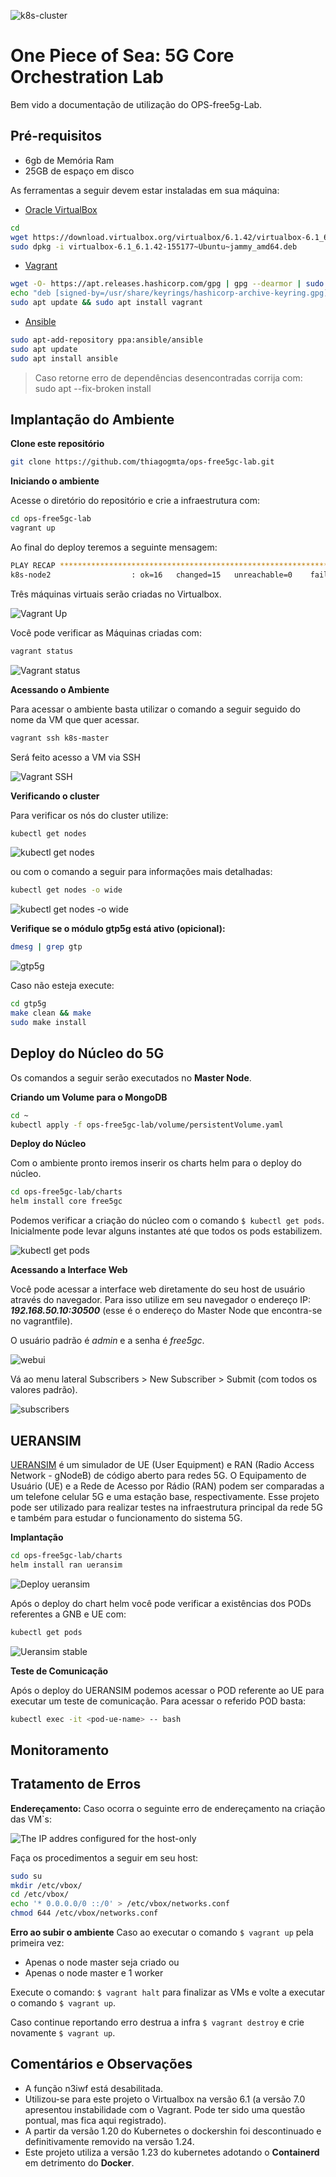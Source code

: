 ![k8s-cluster](/img/cluster.png)

# One Piece of Sea: 5G Core Orchestration Lab

Bem vido a documentação de utilização do OPS-free5g-Lab.

## Pré-requisitos

- 6gb de Memória Ram
- 25GB de espaço em disco

As ferramentas a seguir devem estar instaladas em sua máquina:

- [Oracle VirtualBox](https://www.virtualbox.org/wiki/Downloads)
```bash
cd
wget https://download.virtualbox.org/virtualbox/6.1.42/virtualbox-6.1_6.1.42-155177~Ubuntu~jammy_amd64.deb
sudo dpkg -i virtualbox-6.1_6.1.42-155177~Ubuntu~jammy_amd64.deb
```

- [Vagrant](https://developer.hashicorp.com/vagrant/downloads)
```bash
wget -O- https://apt.releases.hashicorp.com/gpg | gpg --dearmor | sudo tee /usr/share/keyrings/hashicorp-archive-keyring.gpg
echo "deb [signed-by=/usr/share/keyrings/hashicorp-archive-keyring.gpg] https://apt.releases.hashicorp.com $(lsb_release -cs) main" | sudo tee /etc/apt/sources.list.d/hashicorp.list
sudo apt update && sudo apt install vagrant
```

- [Ansible](https://docs.ansible.com/ansible/latest/installation_guide/installation_distros.html)
```bash
sudo apt-add-repository ppa:ansible/ansible
sudo apt update
sudo apt install ansible
```

> Caso retorne erro de dependências desencontradas corrija com: 
> sudo apt --fix-broken install

## Implantação do Ambiente

**Clone este repositório**
```bash
git clone https://github.com/thiagogmta/ops-free5gc-lab.git
```

**Iniciando o ambiente**

Acesse o diretório do repositório e crie a infraestrutura com:

```bash
cd ops-free5gc-lab
vagrant up
```

Ao final do deploy teremos a seguinte mensagem:

```bash
PLAY RECAP *********************************************************************
k8s-node2                  : ok=16   changed=15   unreachable=0    failed=0    skipped=0    rescued=0    ignored=0 
```

Três máquinas virtuais serão criadas no Virtualbox.

![Vagrant Up](/img/vagrant.png)

Você pode verificar as Máquinas criadas com:

```bash
vagrant status
```

![Vagrant status](/img/vagrantstatus.png)

**Acessando o Ambiente**

Para acessar o ambiente basta utilizar o comando a seguir seguido do nome da VM que quer acessar.

```bash
vagrant ssh k8s-master
```

Será feito acesso a VM via SSH

![Vagrant SSH](/img/sshmaster.png)

**Verificando o cluster**

Para verificar os nós do cluster utilize:

```bash
kubectl get nodes
```

![kubectl get nodes](/img/getnodes.png)

ou com o comando a seguir para informações mais detalhadas:

```bash
kubectl get nodes -o wide
```
![kubectl get nodes -o wide](/img/nodes-o-wide.png)

**Verifique se o módulo gtp5g está ativo (opicional):**
```bash
dmesg | grep gtp
```

![gtp5g](/img/gtp5g.png)

Caso não esteja execute:
```bash
cd gtp5g
make clean && make
sudo make install
```

## Deploy do Núcleo do 5G

Os comandos a seguir serão executados no **Master Node**. 

**Criando um Volume para o MongoDB**

```bash
cd ~
kubectl apply -f ops-free5gc-lab/volume/persistentVolume.yaml
```

<!-- 
**Criando um Storage Class**

Utilizaremos um deploy da Rancher para facilitar o processo:

```bash
kubectl apply -f https://raw.githubusercontent.com/rancher/local-path-provisioner/v0.0.23/deploy/local-path-storage.yaml
```

**Definindo o StorageClass como default**

```bash
kubectl patch storageclass local-path -p '{"metadata": {"annotations":{"storageclass.kubernetes.io/is-default-class":"true"}}}'
```
--->

**Deploy do Núcleo**

Com o ambiente pronto iremos inserir os charts helm para o deploy do núcleo.

```bash
cd ops-free5gc-lab/charts
helm install core free5gc
```

Podemos verificar a criação do núcleo com o comando `$ kubectl get pods`. Inicialmente pode levar alguns instantes até que todos os pods estabilizem.

![kubectl get pods](/img/getpods.png)

**Acessando a Interface Web**

Você pode acessar a interface web diretamente do seu host de usuário através do navegador. Para isso utilize em seu navegador o endereço IP: ***192.168.50.10:30500*** (esse é o endereço do Master Node que encontra-se no vagrantfile).

O usuário padrão é *admin* e a senha é *free5gc*.

![webui](/img/webui.png)

Vá ao menu lateral Subscribers > New Subscriber > Submit (com todos os valores padrão).

![subscribers](/img/subscribers.png)

## UERANSIM

[UERANSIM](https://github.com/aligungr/UERANSIM) é um simulador de UE (User Equipment) e RAN (Radio Access Network - gNodeB) de código aberto para redes 5G. O Equipamento de Usuário (UE) e a Rede de Acesso por Rádio (RAN) podem ser comparadas a um telefone celular 5G e uma estação base, respectivamente. Esse projeto pode ser utilizado para realizar testes na infraestrutura principal da rede 5G e também para estudar o funcionamento do sistema 5G.

**Implantação**

```bash
cd ops-free5gc-lab/charts
helm install ran ueransim
```

![Deploy ueransim](/img/ueransim.png)

Após o deploy do chart helm você pode verificar a existências dos PODs referentes a GNB e UE com:

```bash
kubectl get pods
```

![Ueransim stable](/img/ueransim2.png)

**Teste de Comunicação**

Após o deploy do UERANSIM podemos acessar o POD referente ao UE para executar um teste de comunicação. Para acessar o referido POD basta:

```bash
kubectl exec -it <pod-ue-name> -- bash
```

<!--
## My5G RANTester

[My5G RANTester](https://github.com/my5G/my5G-RANTester) é uma ferramenta para emular planos de controle e dados do UE (equipamento de usuário) e gNB (estação base 5G). 

**Implantação**

```bash
cd ops-free5gc-lab/charts
helm install ran rantester
```

Verifique o estado do com:

```bash
kubectl get pods
```

![rantester](/img/rantester.png)

**Executando o RANTester**

Após o deploy e estabilização do rantester podemos acessar o contêiner em seu POD com o comando:

```bash
kubectl exec -it ran-rantester-0 bash
```
-->

## Monitoramento



## Tratamento de Erros

**Endereçamento:**
Caso ocorra o seguinte erro de endereçamento na criação das VM`s:

![The IP addres configured for the host-only](/img/errorede.png)

Faça os procedimentos a seguir em seu host:

```bash
sudo su
mkdir /etc/vbox/
cd /etc/vbox/
echo '* 0.0.0.0/0 ::/0' > /etc/vbox/networks.conf
chmod 644 /etc/vbox/networks.conf
```

**Erro ao subir o ambiente**
Caso ao executar o comando `$ vagrant up` pela primeira vez:
- Apenas o node master seja criado ou
- Apenas o node master e 1 worker

Execute o comando: `$ vagrant halt` para finalizar as VMs e volte a executar o comando `$ vagrant up`.

Caso continue reportando erro destrua a infra `$ vagrant destroy` e crie novamente `$ vagrant up`.

## Comentários e Observações

- A função n3iwf está desabilitada.
- Utilizou-se para este projeto o Virtualbox na versão 6.1 (a versão 7.0 apresentou instabilidade com o Vagrant. Pode ter sido uma questão pontual, mas fica aqui registrado).
- A partir da versão 1.20 do Kubernetes o dockershin foi descontinuado e definitivamente removido na versão 1.24.
- Este projeto utiliza a versão 1.23 do kubernetes adotando o **Containerd** em detrimento do **Docker**.
<!--
- Para este repositório está sendo utilizando [Local Path Provisioner](https://github.com/rancher/local-path-provisioner) para armazenamento local (local storage).
  - Por padrão dos charts helm para implantação do núcleo no cluster é utilizado Persistent Volume. O mongodb busca um Persistent Volume. Entretanto, por algum motivo, nesta infraestrutura o mongo não estava se conectando ao volume. Foi utilizado local path como medida paleativa. Dessa forma o mongo se comunica com o local storage.
  - Posteriormente essa feature será revistada.

-->